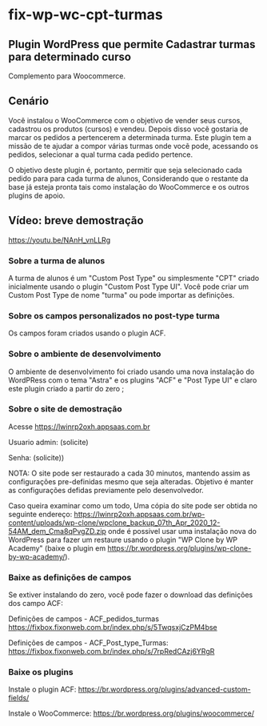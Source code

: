 # fix-wp-wc-cpt-turmas
## Plugin WordPress que permite Cadastrar turmas para determinado curso
Complemento para Woocommerce.

## Cenário
Você instalou o WooCommerce com o objetivo de vender seus cursos, cadastrou os produtos (cursos) e vendeu. Depois disso vocẽ gostaria de marcar os pedidos a pertencerem a determinada turma. Este plugin tem a missão de te ajudar a compor várias turmas onde vocẽ pode, acessando os pedidos, selecionar a qual turma cada pedido pertence.

O objetivo deste plugin é, portanto, permitir que seja selecionado cada pedido para para cada turma de alunos, Considerando que o restante da base já esteja pronta tais como instalação do WooCommerce e os outros plugins de apoio. 

## Vídeo: breve demostração
https://youtu.be/NAnH_vnLLRg

### Sobre a turma de alunos
A turma de alunos é um "Custom Post Type" ou simplesmente "CPT" criado inicialmente usando o plugin "Custom Post Type UI". Você pode criar um Custom Post Type de nome "turma" ou pode importar as definições.

### Sobre os campos personalizados no post-type turma
Os campos foram criados usando o plugin ACF.

### Sobre o ambiente de desenvolvimento
O ambiente de desenvolvimento foi criado usando uma nova instalação do WordPRess com o tema "Astra" e os plugins "ACF" e "Post Type UI" e claro este plugin criado a partir do zero ;

### Sobre o site de demostração
Acesse 
https://lwinrp2oxh.appsaas.com.br

Usuario admin:
(solicite)

Senha:
(solicite))

NOTA:
O site pode ser restaurado a cada 30 minutos, mantendo assim as configurações pre-definidas mesmo que seja alteradas. Objetivo é manter as configurações defidas previamente pelo desenvolvedor. 

Caso queira examinar como um todo, Uma cópia do site pode ser obtida no seguinte endereço: 
https://lwinrp2oxh.appsaas.com.br/wp-content/uploads/wp-clone/wpclone_backup_07th_Apr_2020_12-54AM_dem_Cma8qPvgZD.zip 
onde é possivel usar uma instalação nova do WordPress para fazer um restaure usando o plugin "WP Clone by WP Academy" (baixe o plugin em https://br.wordpress.org/plugins/wp-clone-by-wp-academy/).

### Baixe as definições de campos
Se extiver instalando do zero, você pode fazer o download das definições dos campo ACF:

Definições de campos - ACF_pedidos_turmas
https://fixbox.fixonweb.com.br/index.php/s/5TwqsxjCzPM4bse

Definições de campos - ACF_Post_type_Turmas:
https://fixbox.fixonweb.com.br/index.php/s/7rpRedCAzj6YRgR

### Baixe os plugins

Instale o plugin ACF:
https://br.wordpress.org/plugins/advanced-custom-fields/

Instale o WooCommerce:
https://br.wordpress.org/plugins/woocommerce/